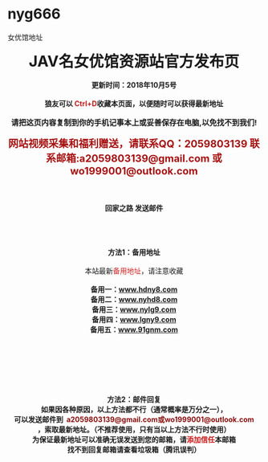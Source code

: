 # nyg666
女优馆地址

<!DOCTYPE html PUBLIC "-//W3C//DTD XHTML 1.0 Transitional//EN" 
"http://www.w3.org/TR/xhtml1/DTD/xhtml1-transitional.dtd"> 
<html xmlns="http://www.w3.org/1999/xhtml" xml:lang="en" lang="en">
	<head>
		<meta http-equiv="content-type" content="text/html;charset=UTF-8" />
		<meta name="robots" content="noarchive">
		<title>barry</title>
		<link rel="stylesheet" type="text/css" href="static/templates/2548/style.css" media="screen" /> 
		<style type="text/css">
		.tbx {position: absolute;top: 0px;left: 0px;width: 62px;height: 38px;}
		.tbx a {display:block;width:62px;height:19px;background:url(static/images/tbx.png) no-repeat;text-indent:-9999px;}
		.tbx a.c {background-position:0px 0px;}
		.tbx a.c:hover {background-position:0px -38px;}
		.tbx a.r {background-position:0px -19px;}
		.tbx a.r:hover {background-position:0px -57px;}
		</style> 
		<script type="text/javascript">
		_atrk_opts = { atrk_acct:"FDSvp1IW1d10vg", domain:"emoneyspace.com",dynamic: true};
		(function() { var as = document.createElement('script'); as.type = 'text/javascript'; 
			as.async = true; 
			as.src = "https://d31qbv1cthcecs.cloudfront.net/atrk.js"; 
			var s = document.getElementsByTagName('script')[0];s.parentNode.insertBefore(as, s); })();
		</script> 
		<noscript>
		<img src="https://d5nxst8fruw4z.cloudfront.net/atrk.gif?account=FDSvp1IW1d10vg" style="display:none" height="1" width="1" alt="" />
		</noscript>
	</head>
<body> 
	<div id="space">
	<div id="container">
	<div align="center" style="text-align: center;">
		<span style="font-size: 30px;">
		<span style="font-weight: bold;">JAV名女优馆资源站官方发布页</span></span></div><br />
	<div align="center" style="text-align: center;">
		<span style="font-weight: bold;">更新时间：2018年10月5号</span></div><br />
	<div align="center" style="text-align: center;">
		<span style="font-weight: bold;">狼友可以
		<span style="color: #c31d1d;">Ctrl+D</span>收藏本页面，以便随时可以获得最新地址</span></div><br />
	<div align="center" style="text-align: center;"><span style="font-size: 15px;">
		<span style="font-weight: bold;">请把这页内容复制到你的手机记事本上或妥善保存在电脑,以免找不到我们!</span></span></div><br />
	<div align="center" style="text-align: center;"><span style="font-weight: bold;"><span style="color: #a71111;">
		<span style="font-size: 20px;">网站视频采集和福利赠送，请联系QQ：2059803139 联系邮箱:a2059803139@gmail.com 或wo1999001@outlook.com</span></span></span></div><br /><br /><br />
	<div align="center" style="text-align: center;"><span style="font-weight: bold;">回家之路 发送邮件</span></div><br /><br /><br /><br />
	<div align="center" style="text-align: center;"><span style="font-weight: bold;">方法1：备用地址</span></div><br />
	<div align="center" style="text-align: center;">本站最新<span style="color: #ca2121;">备用地址</span>，请注意收藏</div><br />
	<div align="center" style="text-align: center;">
		<span style="font-weight: bold;">备用一：<a href="http://www.hdny8.com" target="_blank">www.hdny8.com</a></span></div>
	<div align="center" style="text-align: center;">
		<span style="font-weight: bold;">备用二：<a href="http://www.nyhd8.com" target="_blank">www.nyhd8.com</a></span></div>
	<div align="center" style="text-align: center;">
		<span style="font-weight: bold;">备用三：<a href="http://www.nylg9.com" target="_blank">www.nylg9.com</a></span></div>
	<div align="center" style="text-align: center;">
		<span style="font-weight: bold;">备用四：<a href="http://www.lgny9.com" target="_blank">www.lgny9.com</a></span></div>
	<div align="center" style="text-align: center;">
		<span style="font-weight: bold;">备用五：<a href="http://www.91gnm" target="_blank">www.91gnm.com</a></span></div><br /><br /><br /><br /><br /><br /><br />
	<div align="center" style="text-align: center;"><span style="font-weight: bold;">方法2：邮件回复</span></div>
	<div align="center" style="text-align: center;">
		<span style="font-weight: bold;">如果因各种原因，以上方法都不行（通常概率是万分之一），<br />可以发送邮件到 &nbsp;<span style="color: #8a0f0f;">a2059803139@gmail.com或wo1999001@outlook.com<br /></span>，索取最新地址。（不推荐使用，只有当以上方法不行时使用）</span></div>
		<div align="center" style="text-align: center;"><span style="font-weight: bold;">为保证最新地址可以准确无误发送到您的邮箱，请<span style="color: #ca1616;">添加信任</span>本邮箱</span></div><div align="center" style="text-align: center;"><span style="font-weight: bold;">找不到回复邮箱请查看垃圾箱（腾讯误判）</span></div><br /><br /></div>
		<div id="footer"></div></div>
		<div class="tbx"><a href="./" class="c">Create</a><a href="./report_page.php?p=barry123" class="r">Report</a></div>
</body>
</html>
